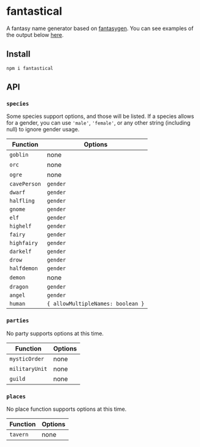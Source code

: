 # fantastical
A fantasy name generator based on [fantasygen](https://github.com/alxgiraud/fantasygen). You can see examples of the output below [here](http://fantasygen.herokuapp.com/).

## Install
`npm i fantastical`

## API

### `species`

Some species support options, and those will be listed. If a species allows for a gender, you can use `'male'`, `'female'`, or any other string (including null) to ignore gender usage.

Function      | Options
--------      | -------
`goblin`      | none
`orc`         | none
`ogre`        | none
`cavePerson`  | `gender`
`dwarf`       | `gender`
`halfling`    | `gender`
`gnome`       | `gender`
`elf`         | `gender`
`highelf`     | `gender`
`fairy`       | `gender`
`highfairy`   | `gender`
`darkelf`     | `gender`
`drow`        | `gender`
`halfdemon`   | `gender`
`demon`       | none
`dragon`      | `gender`
`angel`       | `gender`
`human`       | `{ allowMultipleNames: boolean }`

### `parties`

No party supports options at this time.

Function      | Options
--------      | -------
`mysticOrder` | none
`militaryUnit`| none
`guild`       | none

### `places`

No place function supports options at this time.

Function      | Options
--------      | -------
`tavern`      | none
